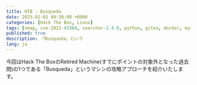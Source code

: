 ```yaml
---
title: HTB - Busqueda
date: 2025-02-01 00:30:00 +0900
categories: [Hack The Box, Linux]
tags: [nmap, cve-2023-43364, searchor-2.4.0, python, gitea, docker, mysql, htb-busqueda, hackthebox, linux, ctf, sudo]     # TAG names should always be lowercase
published: true
description: 「Busqueda」という
lang: ja
---
```


今回はHack The BoxのRetired Machine(すでにポイントの対象外となった過去問)の1つである「Busqueda」というマシンの攻略アプローチを紹介いたします。


